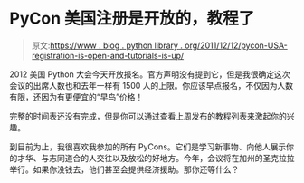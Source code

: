 # PyCon 美国注册是开放的，教程了

> 原文:[https://www . blog . python library . org/2011/12/12/pycon-USA-registration-is-open-and-tutorials-is-up/](https://www.blog.pythonlibrary.org/2011/12/12/pycon-usa-registration-is-open-and-tutorials-are-up/)

2012 美国 Python 大会今天开放报名。官方声明没有提到它，但是我很确定这次会议的出席人数也和去年一样有 1500 人的上限。你应该早点报名，不仅因为人数有限，还因为有更便宜的“早鸟”价格！

完整的时间表还没有完成，但是你可以通过查看上周发布的教程列表来激起你的兴趣。

到目前为止，我很喜欢我参加的所有 PyCons。它们是学习新事物、向他人展示你的才华、与志同道合的人交往以及放松的好地方。今年，会议将在加州的圣克拉拉举行。如果你没钱去，他们甚至会提供经济援助。那你还等什么？